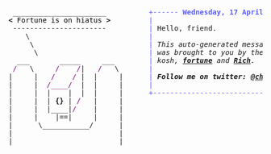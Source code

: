 <pre style="font-family:Menlo,'DejaVu Sans Mono',consolas,'Courier New',monospace"> ______________________          <span style="color: #5f5fff; text-decoration-color: #5f5fff">+------ </span><span style="color: #5f5fff; text-decoration-color: #5f5fff; font-weight: bold">Wednesday, 17 April 2024</span><span style="color: #5f5fff; text-decoration-color: #5f5fff"> ------+</span> <a href="https://www.informatik.uni-leipzig.de/~akiki/">Christopher Akiki</a>                
<span style="font-weight: bold">&lt;</span><span style="color: #000000; text-decoration-color: #000000"> Fortune is on hiatus </span><span style="font-weight: bold">&gt;</span>         <span style="color: #5f5fff; text-decoration-color: #5f5fff">|</span>                                      <span style="color: #5f5fff; text-decoration-color: #5f5fff">|</span> ┣━━ Interests                    
 ----------------------          <span style="color: #5f5fff; text-decoration-color: #5f5fff">|</span> Hello, friend.                       <span style="color: #5f5fff; text-decoration-color: #5f5fff">|</span> ┃   ┣━━ My cat                   
    \                            <span style="color: #5f5fff; text-decoration-color: #5f5fff">|</span>                                      <span style="color: #5f5fff; text-decoration-color: #5f5fff">|</span> ┃   ┣━━ Representation Learning  
     \                           <span style="color: #5f5fff; text-decoration-color: #5f5fff">|</span> <span style="font-style: italic">This auto-generated message panel </span>   <span style="color: #5f5fff; text-decoration-color: #5f5fff">|</span> ┃   ┣━━ Language Generation      
      \                          <span style="color: #5f5fff; text-decoration-color: #5f5fff">|</span> <span style="font-style: italic">was brought to you by the </span><span style="font-weight: bold; font-style: italic"><a href="https://en.wikipedia.org/wiki/Cowsay">cowsay</a></span><span style="font-style: italic"> </span>    <span style="color: #5f5fff; text-decoration-color: #5f5fff">|</span> ┃   ┣━━ Text Mining              
  ___       _____     ___        <span style="color: #5f5fff; text-decoration-color: #5f5fff">|</span> <span style="font-style: italic">kosh, </span><span style="font-weight: bold; font-style: italic"><a href="https://en.wikipedia.org/wiki/Fortune_(Unix)">fortune</a></span><span style="font-style: italic"> and </span><span style="font-weight: bold; font-style: italic"><a href="https://github.com/willmcgugan/rich">Rich</a></span><span style="font-style: italic">. </span>             <span style="color: #5f5fff; text-decoration-color: #5f5fff">|</span> ┃   ┣━━ Dataset Creation         
 <span style="color: #800080; text-decoration-color: #800080">/</span>   \     <span style="color: #800080; text-decoration-color: #800080">/</span>    <span style="color: #800080; text-decoration-color: #800080">/</span>|   <span style="color: #800080; text-decoration-color: #800080">/</span>   \       <span style="color: #5f5fff; text-decoration-color: #5f5fff">|</span>                                      <span style="color: #5f5fff; text-decoration-color: #5f5fff">|</span> ┃   ┗━━ TODO                     
|     |   <span style="color: #800080; text-decoration-color: #800080">/</span>    <span style="color: #800080; text-decoration-color: #800080">/</span> |  |     |      <span style="color: #5f5fff; text-decoration-color: #5f5fff">|</span> <span style="font-weight: bold; font-style: italic">Follow me on twitter: </span><span style="font-weight: bold; font-style: italic"><a href="https://twitter.com/christopher">@christopher</a></span>   <span style="color: #5f5fff; text-decoration-color: #5f5fff">|</span> ┣━━ Past Lives                   
|     |  <span style="color: #800080; text-decoration-color: #800080">/____/</span>  |  |     |      <span style="color: #5f5fff; text-decoration-color: #5f5fff">|</span>                                      <span style="color: #5f5fff; text-decoration-color: #5f5fff">|</span> ┃   ┣━━ Sociocultural antropology
|     |  |    |  |  |     |      <span style="color: #5f5fff; text-decoration-color: #5f5fff">+--------------------------------------+</span> ┃   ┗━━ Network Engineering      
|     |  | <span style="font-weight: bold">{}</span> | <span style="color: #800080; text-decoration-color: #800080">/</span>   |     |                                               ┣━━ Current Location             
|     |  |____|<span style="color: #800080; text-decoration-color: #800080">/</span>    |     |                                               ┃   ┗━━ Leipzig, Germany         
|     |    |==|     |     |                                               ┗━━ Previous Locations           
|      \___________/      |                                                   ┣━━ Durham, England          
|                         |                                                   ┗━━ Zouk Mikael, Lebanon     
|                         |                                                                                
                                                                                                           
</pre>
